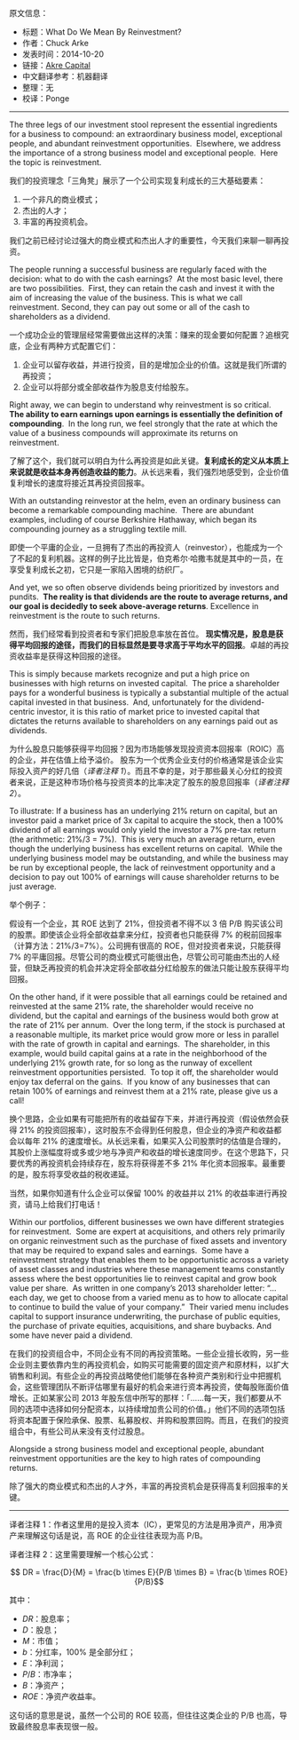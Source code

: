原文信息：

- 标题：What Do We Mean By Reinvestment?
- 作者：Chuck Arke
- 发表时间：2014-10-20
- 链接：[Akre Capital](https://www.akrecapital.com/what-do-we-mean-by-reinvestment/)
- 中文翻译参考：机器翻译
- 整理：无
- 校译：Ponge

---

The three legs of our investment stool represent the essential ingredients for a business to compound: an extraordinary business model, exceptional people, and abundant reinvestment opportunities.  Elsewhere, we address the importance of a strong business model and exceptional people.  Here the topic is reinvestment.

我们的投资理念「三角凳」展示了一个公司实现复利成长的三大基础要素：

1. 一个非凡的商业模式；
2. 杰出的人才；
3. 丰富的再投资机会。

我们之前已经讨论过强大的商业模式和杰出人才的重要性，今天我们来聊一聊再投资。

The people running a successful business are regularly faced with the decision: what to do with the cash earnings?  At the most basic level, there are two possibilities.  First, they can retain the cash and invest it with the aim of increasing the value of the business. This is what we call reinvestment. Second, they can pay out some or all of the cash to shareholders as a dividend.

一个成功企业的管理层经常需要做出这样的决策：赚来的现金要如何配置？追根究底，企业有两种方式配置它们：

1. 企业可以留存收益，并进行投资，目的是增加企业的价值。这就是我们所谓的再投资；
2. 企业可以将部分或全部收益作为股息支付给股东。

Right away, we can begin to understand why reinvestment is so critical.  **The ability to earn earnings upon earnings is essentially the definition of compounding**.  In the long run, we feel strongly that the rate at which the value of a business compounds will approximate its returns on reinvestment.

了解了这个，我们就可以明白为什么再投资是如此关键。**复利成长的定义从本质上来说就是收益本身再创造收益的能力**。从长远来看，我们强烈地感受到，企业价值复利增长的速度将接近其再投资回报率。

With an outstanding reinvestor at the helm, even an ordinary business can become a remarkable compounding machine.  There are abundant examples, including of course Berkshire Hathaway, which began its compounding journey as a struggling textile mill.

即使一个平庸的企业，一旦拥有了杰出的再投资人（reinvestor），也能成为一个了不起的复利机器。这样的例子比比皆是，伯克希尔·哈撒韦就是其中的一员，在享受复利成长之初，它只是一家陷入困境的纺织厂。

And yet, we so often observe dividends being prioritized by investors and pundits.  **The reality is that dividends are the route to average returns, and our goal is decidedly to seek above-average returns**. Excellence in reinvestment is the route to such returns.

然而，我们经常看到投资者和专家们把股息率放在首位。 **现实情况是，股息是获得平均回报的途径，而我们的目标显然是要寻求高于平均水平的回报**。卓越的再投资收益率是获得这种回报的途径。

This is simply because markets recognize and put a high price on businesses with high returns on invested capital.  The price a shareholder pays for a wonderful business is typically a substantial multiple of the actual capital invested in that business.  And, unfortunately for the dividend-centric investor, it is this ratio of market price to invested capital that dictates the returns available to shareholders on any earnings paid out as dividends.

为什么股息只能够获得平均回报？因为市场能够发现投资资本回报率（ROIC）高的企业，并在估值上给予溢价。 股东为一个优秀企业支付的价格通常是该企业实际投入资产的好几倍（*译者注释 1*）。而且不幸的是，对于那些最关心分红的投资者来说，正是这种市场价格与投资资本的比率决定了股东的股息回报率（*译者注释 2*）。

To illustrate: If a business has an underlying 21% return on capital, but an investor paid a market price of 3x capital to acquire the stock, then a 100% dividend of all earnings would only yield the investor a 7% pre-tax return (the arithmetic: 21%/3 = 7%).  This is very much an average return, even though the underlying business has excellent returns on capital.  While the underlying business model may be outstanding, and while the business may be run by exceptional people, the lack of reinvestment opportunity and a decision to pay out 100% of earnings will cause shareholder returns to be just average.

举个例子：

假设有一个企业，其 ROE 达到了 21%，但投资者不得不以 3 倍 P/B 购买该公司的股票。即使该企业将全部收益拿来分红，投资者也只能获得 7% 的税前回报率（计算方法：21%/3=7%）。公司拥有很高的 ROE，但对投资者来说，只能获得 7% 的平庸回报。尽管公司的商业模式可能很出色，尽管公司可能由杰出的人经营，但缺乏再投资的机会并决定将全部收益分红给股东的做法只能让股东获得平均回报。

On the other hand, if it were possible that all earnings could be retained and reinvested at the same 21% rate, the shareholder would receive no dividend, but the capital and earnings of the business would both grow at the rate of 21% per annum.  Over the long term, if the stock is purchased at a reasonable multiple, its market price would grow more or less in parallel with the rate of growth in capital and earnings.  The shareholder, in this example, would build capital gains at a rate in the neighborhood of the underlying 21% growth rate, for so long as the runway of excellent reinvestment opportunities persisted.  To top it off, the shareholder would enjoy tax deferral on the gains.  If you know of any businesses that can retain 100% of earnings and reinvest them at a 21% rate, please give us a call!

换个思路，企业如果有可能把所有的收益留存下来，并进行再投资（假设依然会获得 21% 的投资回报率），这时股东不会得到任何股息，但企业的净资产和收益都会以每年 21% 的速度增长。从长远来看，如果买入公司股票时的估值是合理的，其股价上涨幅度将或多或少地与净资产和收益的增长速度同步。在这个思路下，只要优秀的再投资机会持续存在，股东将获得差不多 21% 年化资本回报率。最重要的是，股东将享受收益的税收递延。

当然，如果你知道有什么企业可以保留 100% 的收益并以 21% 的收益率进行再投资，请马上给我们打电话！

Within our portfolios, different businesses we own have different strategies for reinvestment.  Some are expert at acquisitions, and others rely primarily on organic reinvestment such as the purchase of fixed assets and inventory that may be required to expand sales and earnings.  Some have a reinvestment strategy that enables them to be opportunistic across a variety of asset classes and industries where these management teams constantly assess where the best opportunities lie to reinvest capital and grow book value per share.  As written in one company’s 2013 shareholder letter: “…each day, we get to choose from a varied menu as to how to allocate capital to continue to build the value of your company.”  Their varied menu includes capital to support insurance underwriting, the purchase of public equities, the purchase of private equities, acquisitions, and share buybacks. And some have never paid a dividend.

在我们的投资组合中，不同企业有不同的再投资策略。一些企业擅长收购，另一些企业则主要依靠内生的再投资机会，如购买可能需要的固定资产和原材料，以扩大销售和利润。有些企业的再投资战略使他们能够在各种资产类别和行业中把握机会，这些管理团队不断评估哪里有最好的机会来进行资本再投资，使每股账面价值增长。正如某家公司 2013 年股东信中所写的那样：「……每一天，我们都要从不同的选项中选择如何分配资本，以持续增加贵公司的价值。」他们不同的选项包括将资本配置于保险承保、股票、私募股权、并购和股票回购。而且，在我们的投资组合中，有些公司从来没有支付过股息。

Alongside a strong business model and exceptional people, abundant reinvestment opportunities are the key to high rates of compounding returns.

除了强大的商业模式和杰出的人才外，丰富的再投资机会是获得高复利回报率的关键。

---

译者注释 1：作者这里用的是投入资本（IC），更常见的方法是用净资产，用净资产来理解这句话是说，高 ROE 的企业往往表现为高 P/B。

译者注释 2：这里需要理解一个核心公式：

$$ DR = \frac{D}{M} = \frac{b \times E}{P/B \times B} = \frac{b \times ROE}{P/B}$$

其中：

- $DR$：股息率；
- $D$：股息；
- $M$：市值；
- $b$：分红率，100% 是全部分红；
- $E$：净利润；
- $P/B$：市净率；
- $B$：净资产；
- $ROE$：净资产收益率。

这句话的意思是说，虽然一个公司的 ROE 较高，但往往这类企业的 P/B 也高，导致最终股息率表现很一般。
